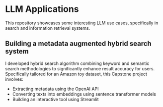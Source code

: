 # LLM Applications

This repository showcases some interesting LLM use cases, specifically in search and information retrieval systems.

## Building a metadata augmented hybrid search system
I developed hybrid search algorithm combining keyword and semantic search methodologies to significantly enhance result accuracy for users. Specifically tailored for an Amazon toy dataset, this Capstone project involves:
- Extracting metadata using the OpenAI API
- Converting texts into embeddings using sentence transformer models
- Building an interactive tool using Streamlit
